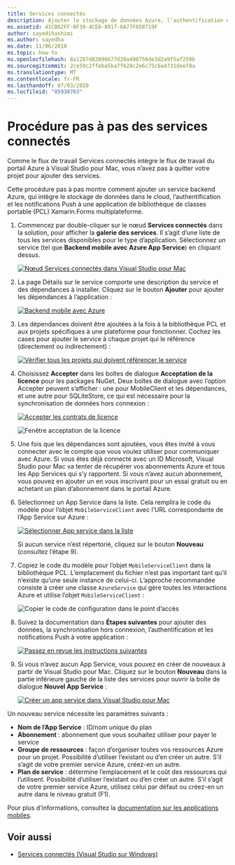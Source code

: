 ```yaml
---
title: Services connectés
description: Ajouter le stockage de données Azure, l’authentification et les notifications Push aux applications mobiles à partir de Visual Studio pour Mac
ms.assetid: 41CB62FF-0F39-4CE8-8917-6A77F058719F
author: sayedihashimi
ms.author: sayedha
ms.date: 11/06/2018
ms.topic: how-to
ms.openlocfilehash: 8a1287d82096677d20a498756de3d2a9f5af259b
ms.sourcegitcommit: 2ce59c2ffeba5ba7f628c2e6c75cba4731deef8a
ms.translationtype: MT
ms.contentlocale: fr-FR
ms.lasthandoff: 07/03/2020
ms.locfileid: "85938763"
---
```

# <a name="connected-services-walkthrough"></a>Procédure pas à pas des services connectés

Comme le flux de travail Services connectés intègre le flux de travail du portail Azure à Visual Studio pour Mac, vous n’avez pas à quitter votre projet pour ajouter des services.

Cette procédure pas à pas montre comment ajouter un service backend Azure, qui intègre le stockage de données dans le cloud, l’authentification et les notifications Push à une application de bibliothèque de classes portable (PCL) Xamarin.Forms multiplateforme.

1. Commencez par double-cliquer sur le nœud **Services connectés** dans la solution, pour afficher la **galerie des services**.
  Il s’agit d’une liste de tous les services disponibles pour le type d’application. Sélectionnez un service (tel que **Backend mobile avec Azure App Service**) en cliquant dessus.

    [![Nœud Services connectés dans Visual Studio pour Mac](media/connected-services-image001-sml.png "Nœud Services connectés dans Visual Studio pour Mac")](media/connected-services-image001.png#lightbox)

2. La page Détails sur le service comporte une description du service et des dépendances à installer.
  Cliquez sur le bouton **Ajouter** pour ajouter les dépendances à l’application :

    [![Backend mobile avec Azure](media/connected-services-image002-sml.png "Backend mobile avec Azure")](media/connected-services-image002.png#lightbox)

3. Les dépendances doivent être ajoutées à la fois à la bibliothèque PCL et aux projets spécifiques à une plateforme pour fonctionner.
  Cochez les cases pour ajouter le service à chaque projet qui le référence (directement ou indirectement) :

    [![Vérifier tous les projets qui doivent référencer le service](media/connected-services-image003-sml.png "Vérifier tous les projets qui doivent référencer le service")](media/connected-services-image003.png#lightbox)

4. Choisissez **Accepter** dans les boîtes de dialogue **Acceptation de la licence** pour les packages NuGet.
  Deux boîtes de dialogue avec l’option Accepter peuvent s’afficher : une pour MobileClient et les dépendances, et une autre pour SQLiteStore, ce qui est nécessaire pour la synchronisation de données hors connexion :

    [![Accepter les contrats de licence](media/connected-services-image004-sml.png "Accepter les contrats de licence")](media/connected-services-image004.png#lightbox)

    ![Fenêtre acceptation de la licence](media/connected-services-image005.png "Fenêtre acceptation de la licence")

5. Une fois que les dépendances sont ajoutées, vous êtes invité à vous connecter avec le compte que vous voulez utiliser pour communiquer avec Azure.
  Si vous êtes déjà connecté avec un ID Microsoft, Visual Studio pour Mac va tenter de récupérer vos abonnements Azure et tous les App Services qui s’y rapportent. Si vous n’avez aucun abonnement, vous pouvez en ajouter un en vous inscrivant pour un essai gratuit ou en achetant un plan d’abonnement dans le portail Azure.

6. Sélectionnez un App Service dans la liste. Cela remplira le code du modèle pour l’objet `MobileServiceClient` avec l’URL correspondante de l’App Service sur Azure :

    [![Sélectionner App service dans la liste](media/connected-services-image006-sml.png "Sélectionner App service dans la liste")](media/connected-services-image006.png#lightbox)

    Si aucun service n’est répertorié, cliquez sur le bouton **Nouveau** (consultez l’étape 9).

7. Copiez le code du modèle pour l’objet `MobileServiceClient` dans la bibliothèque PCL. L’emplacement du fichier n’est pas important tant qu’il n’existe qu’une seule instance de celui-ci.
  L’approche recommandée consiste à créer une classe `AzureService` qui gère toutes les interactions Azure et utilise l’objet `MobileServiceClient` :

    ![Copier le code de configuration dans le point d’accès](media/connected-services-image007.png "Copier le code de configuration dans l’application")

8. Suivez la documentation dans **Étapes suivantes** pour ajouter des données, la synchronisation hors connexion, l’authentification et les notifications Push à votre application :

    [![Passez en revue les instructions suivantes](media/connected-services-image008-sml.png "Passez en revue les instructions suivantes")](media/connected-services-image008.png#lightbox)

9. Si vous n’avez aucun App Service, vous pouvez en créer de nouveaux à partir de Visual Studio pour Mac.
  Cliquez sur le bouton **Nouveau** dans la partie inférieure gauche de la liste des services pour ouvrir la boîte de dialogue **Nouvel App Service** :

    [![Créer un app service dans Visual Studio pour Mac](media/connected-services-image009-sml.png "Créer un app service dans Visual Studio pour Mac")](media/connected-services-image009.png#lightbox)

Un nouveau service nécessite les paramètres suivants :

- **Nom de l’App Service** : ID/nom unique du plan
- **Abonnement** : abonnement que vous souhaitez utiliser pour payer le service
- **Groupe de ressources** : façon d’organiser toutes vos ressources Azure pour un projet. Possibilité d’utiliser l’existant ou d’en créer un autre. S’il s’agit de votre premier service Azure, créez-en un autre.
- **Plan de service** : détermine l’emplacement et le coût des ressources qui l’utilisent. Possibilité d’utiliser l’existant ou d’en créer un autre. S’il s’agit de votre premier service Azure, utilisez celui par défaut ou créez-en un autre dans le niveau gratuit (F1).

Pour plus d’informations, consultez la [documentation sur les applications mobiles](/azure/app-service-mobile/).

## <a name="see-also"></a>Voir aussi

- [Services connectés (Visual Studio sur Windows)](/visualstudio/azure/vs-azure-tools-connected-services-storage)